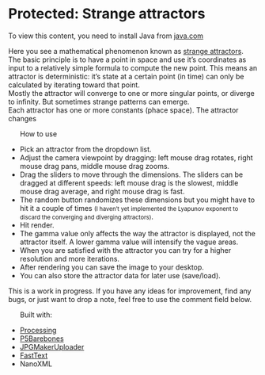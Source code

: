 <!--
  id: 317
  date: 2008-02-13T20:08:50
  modified: 2008-02-13T20:08:50
  slug: strange-attractors
  type: post
  excerpt: <p>To view this content, you need to install Java from java.com Here you see a mathematical phenomenon known as strange attractors. The basic principle is to have a point in space and use it&#8217;s coordinates as input to a relatively simple formula to compute the new point. This means an attractor is deterministic: it’s state [&hellip;]</p> 
  content: <div id="applet">  <applet name="PApplet"   code="Attractors"   archive="code/Strange_attractors.jar,code/core.jar,code/javascript.jar,code/video.jar,code/xml.jar"   width="580" height="435"   mayscript="true">  <param name="image" value="style/loading.gif">  </param><param name="boxmessage" value="Loading Processing software...">  </param><param name="boxbgcolor" value="#FFFFFF">  </param><param name="progressbar" value="true">  </param><param name="subapplet.classname" value="Attractors">  </param><param name="subapplet.displayname" value="Strange_attractors">  <param name="baseuri" value="/" />  To view this content, you need to install Java from <a href="http://java.com">java.com</a>  </param></applet> </div> <p>Here you see a mathematical phenomenon known as <a href="http://en.wikipedia.org/wiki/Attractor#Strange_attractor" target="wikipedia">strange attractors</a>. The basic principle is to have a point in space and use it&#8217;s coordinates as input to a relatively simple formula to compute the new point. This means an attractor is deterministic: it’s state at a certain point (in time) can only be calculated by iterating toward that point.<br /> Mostly the attractor will converge to one or more singular points, or diverge to infinity. But sometimes strange patterns can emerge.<br /> Each attractor has one or more constants (phace space). The attractor changes</p> <ul id="howto">  <lh>How to use</lh></p> <li>Pick an attractor from the dropdown list.</li> <li>Adjust the camera viewpoint by dragging: left mouse drag rotates, right mouse drag pans, middle mouse drag zooms.</li> <li>Drag the sliders to move through the dimensions. The sliders can be dragged at different speeds: left mouse drag is the slowest, middle mouse drag average, and right mouse drag is fast.</li> <li>The random button randomizes these dimensions but you might have to hit it a couple of times <small>(I haven&#8217;t yet implemented the Lyapunov exponent to discard the converging and diverging attractors)</small>.</li> <li>Hit render.</li> <li>The gamma value only affects the way the attractor is displayed, not the attractor itself. A lower gamma value will intensify the vague areas.</li> <li>When you are satisfied with the attractor you can try for a higher resolution and more iterations.</li> <li>After rendering you can save the image to your desktop.</li> <li>You can also store the attractor data for later use (save/load).</li> </ul> <p>This is a work in progress. If you have any ideas for improvement, find any bugs, or just want to drop a note, feel free to use the comment field below.</p> <ul id="colofon">  <lh>Built with:</lh></p> <li><a href="http://processing.org/">Processing</a></li> <li><a href="http://www.andrewberman.org/">P5Barebones</a></li> <li><a href="http://processing.org/discourse/yabb_beta/YaBB.cgi?board=Syntax;action=display;num=1138221586">JPGMakerUploader</a></li> <li><a href="http://glenmurphy.com">FastText</a></li> <li>NanoXML</li> </ul> 
  categories: uncategorized
  tags: 
-->

# Protected: Strange attractors

<div id="applet">
	<applet name="PApplet"
	 code="Attractors"
	 archive="code/Strange_attractors.jar,code/core.jar,code/javascript.jar,code/video.jar,code/xml.jar"
	 width="580" height="435"
	 mayscript="true">
	<param name="image" value="style/loading.gif">
	</param><param name="boxmessage" value="Loading Processing software...">
	</param><param name="boxbgcolor" value="#FFFFFF">
	</param><param name="progressbar" value="true">
	</param><param name="subapplet.classname" value="Attractors">
	</param><param name="subapplet.displayname" value="Strange_attractors">
	<param name="baseuri" value="/" />
	To view this content, you need to install Java from <a href="http://java.com">java.com</a>
	</param></applet>
</div>
<p>Here you see a mathematical phenomenon known as <a href="http://en.wikipedia.org/wiki/Attractor#Strange_attractor" target="wikipedia">strange attractors</a>. The basic principle is to have a point in space and use it&#8217;s coordinates as input to a relatively simple formula to compute the new point. This means an attractor is deterministic: it’s state at a certain point (in time) can only be calculated by iterating toward that point.<br />
Mostly the attractor will converge to one or more singular points, or diverge to infinity. But sometimes strange patterns can emerge.<br />
Each attractor has one or more constants (phace space). The attractor changes</p>
<ul id="howto">
	<lh>How to use</lh></p>
<li>Pick an attractor from the dropdown list.</li>
<li>Adjust the camera viewpoint by dragging: left mouse drag rotates, right mouse drag pans, middle mouse drag zooms.</li>
<li>Drag the sliders to move through the dimensions. The sliders can be dragged at different speeds: left mouse drag is the slowest, middle mouse drag average, and right mouse drag is fast.</li>
<li>The random button randomizes these dimensions but you might have to hit it a couple of times <small>(I haven&#8217;t yet implemented the Lyapunov exponent to discard the converging and diverging attractors)</small>.</li>
<li>Hit render.</li>
<li>The gamma value only affects the way the attractor is displayed, not the attractor itself. A lower gamma value will intensify the vague areas.</li>
<li>When you are satisfied with the attractor you can try for a higher resolution and more iterations.</li>
<li>After rendering you can save the image to your desktop.</li>
<li>You can also store the attractor data for later use (save/load).</li>
</ul>
<p>This is a work in progress. If you have any ideas for improvement, find any bugs, or just want to drop a note, feel free to use the comment field below.</p>
<ul id="colofon">
	<lh>Built with:</lh></p>
<li><a href="http://processing.org/">Processing</a></li>
<li><a href="http://www.andrewberman.org/">P5Barebones</a></li>
<li><a href="http://processing.org/discourse/yabb_beta/YaBB.cgi?board=Syntax;action=display;num=1138221586">JPGMakerUploader</a></li>
<li><a href="http://glenmurphy.com">FastText</a></li>
<li>NanoXML</li>
</ul>

